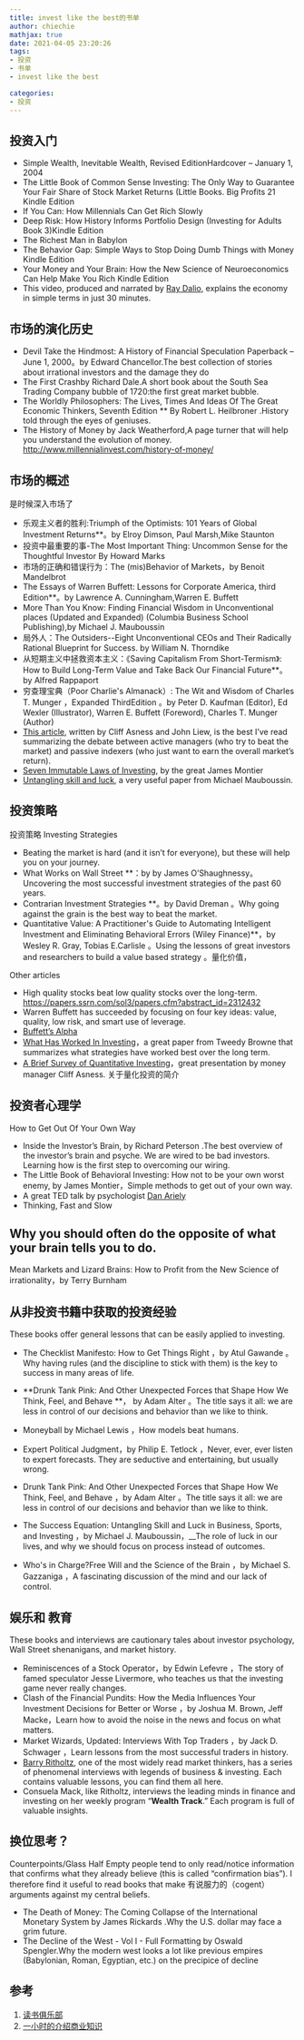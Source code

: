 ```yaml
---
title: invest like the best的书单
author: chiechie
mathjax: true
date: 2021-04-05 23:20:26
tags: 
- 投资
- 书单
- invest like the best

categories: 
- 投资
---
```




## 投资入门

- Simple Wealth, Inevitable Wealth, Revised EditionHardcover – January 1, 2004
- The Little Book of Common Sense Investing: The Only Way to Guarantee Your Fair Share of Stock Market Returns (Little Books. Big Profits 21 Kindle Edition
- If You Can: How Millennials Can Get Rich Slowly
- Deep Risk: How History Informs Portfolio Design (Investing for Adults Book 3)Kindle Edition
- The Richest Man in Babylon
- The Behavior Gap: Simple Ways to Stop Doing Dumb Things with Money Kindle Edition
- Your Money and Your Brain: How the New Science of Neuroeconomics Can Help Make You Rich Kindle Edition
- This video, produced and narrated by [Ray Dalio](https://www.youtube.com/watch?v=PHe0bXAIuk0), explains the economy
in simple terms in just 30 minutes.


## 市场的演化历史

- Devil Take the Hindmost: A History of Financial Speculation Paperback – June 1, 2000。by Edward Chancellor.The best collection of stories about irrational investors and the damage they do
- The First Crashby Richard Dale.A short book about the South Sea Trading Company bubble of 1720:the first great market bubble.
- The Worldly  Philosophers: The Lives, Times And Ideas Of The Great Economic Thinkers,  Seventh Edition ** By Robert L. Heilbroner .History told through the eyes of geniuses.
- The History of Money by Jack Weatherford,A page turner that will help you understand the evolution of
money. http://www.millennialinvest.com/history-of-money/


## 市场的概述

是时候深入市场了

- 乐观主义者的胜利:Triumph of the Optimists: 101 Years of Global Investment Returns**。by Elroy Dimson, Paul Marsh,Mike Staunton
- 投资中最重要的事-The Most Important Thing: Uncommon Sense for the Thoughtful Investor By Howard Marks
- 市场的正确和错误行为：The (mis)Behavior of Markets，by Benoit Mandelbrot
- The Essays of Warren Buffett: Lessons for Corporate America, third Edition**。by Lawrence A. Cunningham,Warren E. Buffett
- More Than You Know: Finding Financial Wisdom in Unconventional places (Updated and Expanded) (Columbia Business School Publishing),by Michael J. Mauboussin
- 局外人：The Outsiders--Eight Unconventional CEOs and Their Radically Rational Blueprint for Success. by William N. Thorndike
- 从短期主义中拯救资本主义：《Saving Capitalism From Short-Termism》: How to Build Long-Term Value and Take Back Our Financial Future**。by Alfred Rappaport
- 穷查理宝典（Poor Charlie's Almanack）: The Wit and Wisdom of Charles T. Munger ，Expanded ThirdEdition 。by Peter D. Kaufman (Editor), Ed Wexler (Illustrator), Warren E. Buffett (Foreword), Charles T. Munger (Author)
- [This article](http://www.institutionalinvestor.com/Article/3315202/Asset-Management-Equities/The-Great-Divide-over-Market-Efficiency.html), written by Cliff Asness and
John Liew, is the best I’ve read summarizing the debate between active managers (who try to beat the market) and
passive indexers (who just want to earn the overall market’s return).
- [Seven Immutable Laws of Investing](http://enrichwise.com/wp-content/uploads/2015/05/Montier-James-7-Immutable-Laws-of-Investing-1.pdf), by the great James Montier
- [Untangling skill and luck](https://hbr.org/2011/02/untangling-skill-and-luck), a very useful paper from Michael Mauboussin.

## 投资策略

投资策略 Investing Strategies

- Beating the market is hard (and it isn’t for everyone), but these will help you on your journey.
- What Works on Wall Street **：by by James O’Shaughnessy。Uncovering the most successful investment strategies of the past
60 years.
- Contrarian Investment Strategies **。by David Dreman 。Why going against the grain is the best way to beat the market.
- Quantitative Value: A Practitioner's Guide to Automating Intelligent
Investment and Eliminating Behavioral Errors (Wiley Finance)**，by Wesley R. Gray, Tobias E.Carlisle 。Using the lessons of great investors and researchers to build a value based strategy 。量化价值，

Other articles

- High quality stocks beat low quality stocks over the long-term. https://papers.ssrn.com/sol3/papers.cfm?abstract_id=2312432
- Warren Buffett has succeeded by focusing on four key ideas: value, quality, low risk, and smart use of leverage.
- [Buffett’s Alpha](http://docs.lhpedersen.com/BuffettsAlpha.pdf)
- [What Has Worked In Investing](https://valuewalkpremium.com/wp-content/uploads/2013/10/WhatHasWorkedFundVersionWeb.pdf)，a great paper from Tweedy Browne that summarizes what strategies have worked best over the long term.
- [A Brief Survey of Quantitative Investing](https://www.youtube.com/watch?v=FqaP3VTKccE)，great presentation by money manager Cliff Asness. 关于量化投资的简介

## 投资者心理学

How to Get Out Of Your Own Way

- Inside the Investor’s Brain, by Richard Peterson .The best overview of the investor’s brain and psyche. We are wired to be bad investors. Learning how is the first step to overcoming our wiring.
- The Little Book of Behavioral Investing: How not to be your own worst enemy, by James Montier，Simple methods to get out of your own way.
- A great TED talk by psychologist [Dan Ariely](https://www.ted.com/talks/dan_ariely_are_we_in_control_of_our_own_decisions)
- Thinking, Fast and Slow 

##  Why you should often do the opposite of what your brain tells you to do.

Mean Markets and Lizard Brains: How to Profit from the New Science of irrationality，by Terry Burnham 
 
##  从非投资书籍中获取的投资经验

These books offer general lessons that can be easily applied to investing.

- The Checklist Manifesto: How to Get Things Right ，by Atul Gawande 。Why having rules (and the
discipline to stick with them) is the key to success in many areas of life.
- **Drunk Tank Pink: And Other Unexpected Forces that Shape How We Think, Feel, and Behave **， by Adam Alter 。The title says it all: we are less in control of our decisions and behavior than we like to think.

- Moneyball by Michael Lewis ，How models beat humans.
- Expert Political Judgment，by Philip E. Tetlock ，Never, ever, ever listen to expert forecasts. They are seductive and entertaining, but usually wrong.
- Drunk Tank Pink: And Other Unexpected Forces that Shape How We Think, Feel, and Behave ，by Adam Alter 。The title says it all: we are less in control of our decisions and behavior than we like to think.
- The Success Equation: Untangling Skill and Luck in Business, Sports, and Investing ，by Michael J. Mauboussin，__The role of luck in our lives, and why we should focus on process instead of outcomes.
- Who's in Charge?Free Will and the Science of the Brain ，by Michael S. Gazzaniga ，A fascinating discussion of the
mind and our lack of control.

## 娱乐和 教育

These books and interviews are cautionary tales about investor psychology, Wall Street shenanigans, and market history.

- Reminiscences of a Stock Operator，by Edwin Lefevre ，The story of famed speculator Jesse Livermore, who teaches us
that the investing game never really changes.
- Clash of the Financial Pundits: How the Media Influences Your Investment Decisions for Better or Worse ，by Joshua M. Brown, Jeff Macke，Learn how to avoid the noise in the news and focus on what matters.
- Market Wizards, Updated: Interviews With Top Traders ，by Jack D. Schwager ，Learn lessons from the most
successful traders in history.
- [Barry Ritholtz](https://ritholtz.com/), one of the most widely read market thinkers, has a series of phenomenal interviews with  legends of business & investing. Each contains valuable lessons, you can find them all here.
- Consuela Mack, like Ritholtz, interviews the leading minds in finance and investing on her weekly program
“**Wealth Track**.” Each program is full of valuable insights.

## 换位思考？

Counterpoints/Glass Half Empty
people tend to only read/notice information that confirms what they already believe (this is called “confirmation bias”). I therefore find it useful to read books that make 有说服力的（cogent） arguments against my central beliefs.

- The Death of Money: The Coming Collapse  of the International Monetary System by James Rickards .Why the U.S. dollar may face a grim future.
- The Decline of the West - Vol I - Full Formatting by Oswald Spengler.Why the modern west looks a lot like previous empires (Babylonian, Roman, Egyptian, etc.) on the precipice of decline


## 参考
1. [读书俱乐部](https://investorfieldguide.com/bookclub/)
2. [一小时的介绍商业知识](https://www.joincolossus.com/)